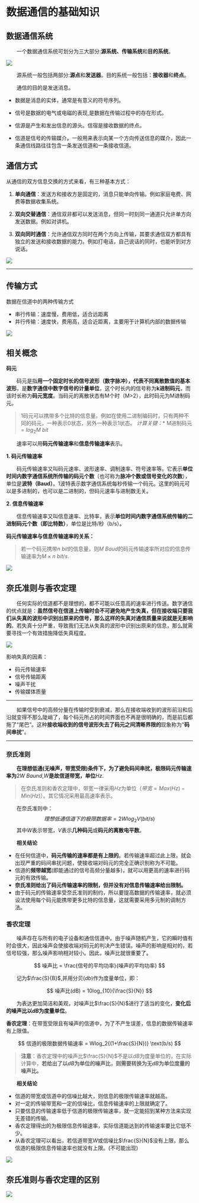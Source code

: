 # 数据通信的基础知识

## 数据通信系统

&emsp;&emsp;一个数据通信系统可划分为三大部分:**源系统、传输系统**和**目的系统**。

![](imags/3.png)

&emsp;&emsp;源系统一般包括两部分:**源点**和**发送器**。目的系统一般包括：**接收器**和**终点**。

&emsp;&emsp;通信的目的是发送消息。

- 数据是消息的实体，通常是有意义的符号序列。

- 信号是数据的电气或电磁的表现,是数据在传输过程中的存在形式。

- 信源是产生和发出信息的源头。信宿是接收数据的终点。

- 信道是信号的传输媒介。一般用来表示向某一个方向传送信息的媒介，因此一条通信线路往往包含一条发送信道和一条接收信道。


## 通信方式

从通信的双方信息交换的方式来看，有三种基本方式：

1. **单向通信**：发送方和接收方是固定的，消息只能单向传输。例如家庭电费、网费等数据收集系统。

2. **双向交替通信**：通信双非都可以发送消息，但同一时刻同一通道只允许单方向发送数据。例如对讲机。

3. **双向同时通信**：允许通信双方同时在两个方向上传输，其要求通信双方都具有独立的发送和接收数据的能力。例如打电话，自己说话的同时，也能听到对方说话。

![](imags/9.png)

---

## 传输方式

数据在信道中的两种传输方式

- 串行传输：速度慢，费用低，适合远距离
- 并行传输：速度快，费用高，适合近距离，主要用于计算机内部的数据传输

![](imags/10.png)

## 相关概念

**码元**

&emsp;&emsp;码元是指**用一个固定时长的信号波形（数字脉冲），代表不同离散数值的基本波形**，是**数字通信中数字信号的计量单位**，这个时长内的信号称为**k进制码元**，而该时长称为**码元宽度**。当码元的离散状态有M个时（M>2），此时码元为M进制码元。

> 1码元可以携带多个比特的信息量。例如在使用二进制编码时，只有两种不同的码元，一种表示0状态，另外一种表示1状态。
 *计算关键：** M进制码元 = $log_2M$ $bit$

&emsp;&emsp;速率可以用**码元传输速率**和**信息传输速率**表示。

**1. 码元传输速率**

&emsp;&emsp;码元传输速率又叫码元速率、波形速率、调制速率、符号速率等。它表示**单位时间内数字通信系统所传输的码元个数**（也可称为**脉冲个数或信号变化的次数**），单位是**波特（Baud）**。$1$波特表示数字通信系统每秒传输一个码元。这里的码元可以是多进制的，也可以是二进制的，但码元速率与进制数无关。

**2. 信息传输速率**

&emsp;&emsp;信息传输速率又叫信息速率、比特率，表示**单位时间内数字通信系统传输的二进制码元个数（即比特数）**，单位是比特/秒（b/s）。

**码元传输速率与信息传输速率的关系：**
> 若一个码元携带$n$ $bit$的信息量，则$M$ $Baud$的码元传输速率所对应的信息传输速率为$M×n$ $bit/s$.

![](imags/11.png)

## 奈氏准则与香农定理

&emsp;&emsp;任何实际的信道都不是理想的，都不可能以任意高的速率进行传送。数字通信的优点就是：**虽然信号在信道上传输时会不可避免地产生失真，但在接收端只要我们从失真的波形中识别出原来的信号，那么这样的失真对通信质量来说就是无影响的**。若失真十分严重，导致我们无法从失真的波形中识别出原来的信息，那么就需要寻找一个有效措施降低失真程度。

![](imags/12.png)

影响失真的因素：

- 码元传输速率
- 信号传输距离
- 噪声干扰
- 传输媒体质量

- - -
&emsp;&emsp;如果信号中的高频分量在传输时受到衰减，那么在接收端收到的波形前沿和后沿就变得不那么陡峭了，每个码元所占的时间界面也不再是很明确的，而是前后都拖了“尾巴”。这种**接收端收到的信号波形失去了码元之间清晰界限的**现象称为"**码间串扰**"。

- - -

### **奈氏准则**

&emsp;&emsp;**在理想低通(无噪声，带宽受限)条件下，为了避免码间串扰，极限码元传输速率为**$2W$ $Baund$,$W$**是故信道带宽，单位**$Hz$.

> 在奈氏准则和香农定理中，带宽一律采用$Hz$为单位（$带宽 = Max(Hz) - Min(Hz)$）。其它情况采用最高速率表示。

&emsp;&emsp;在奈氏准则中：
$$
理想低通信道下的极限数据率 = 2Wlog_2V(bit/s)
$$
&emsp;&emsp;其中$W$表示带宽，$V$表示**几种码元**或**码元的离散电平数**。

&emsp;&emsp;**相关结论**

- 在任何信道中，**码元传输的速率都是有上限的**。若传输速率超过此上限，就会出现严重的码间串扰问题，使接收端对码元的完全正确识别称为不可能。
- 信道的**频带越宽**(即能通过的信号高频分量越多)，就可以用更高的速率进行码元的有效传输。
- **奈氏准则给出了码元传输速率的限制，但并没有对信息传输速率给出限制。**
- 由于码元的传输速率受奈氏准则的制约，所以要提高数据的传输速率，就必须设法使用每个码元能携带更多比特的信息量，这就需要采用多元制的调制方法。

### **香农定理**

&emsp;&emsp;噪声存在与所有的电子设备和通信信道中。由于噪声随机产生，它的瞬时值有时会很大，因此噪声会使接收端对码元的判决产生错误。噪声的影响是相对的，若信号较强，那么噪声影响相对较小。因此，噪声比就很重要了。

$$
    噪声比 = \frac{信号的平均功率}{噪声的平均功率}
$$

&emsp;&emsp;记为$\frac{S}{B}$,并用分贝($db$)作为度量单位，即：

$$
    噪声比(dB) = 10log_{10}{\frac{S}{N}}
$$

&emsp;&emsp;为表达更加简洁和美观，对噪声比$\frac{S}{N}$进行了适当的变化，**变化后的噪声比以$dB$为度量单位**。

**香农定理**：在带宽受限且有噪声的信道中，为了不产生误差，信息的数据传输速率有上限值。

$$
信道的极限数据传输速率 = Wlog_2{(1+\frac{S}{N})} \text(b/s)
$$

> **注意**：香农定理中的噪声比$\frac{S}{N}$不是以$dB$为度量单位的，在实际计算中，**若给出了以$dB$为单位的噪声比，则需要转换为无$dB$为单位度量的噪声比。**

&emsp;&emsp;**相关结论**

- 信道的带宽或信道中的信噪比越大，则信息的极限传输速率就越高。
- 对一定的传输带宽和一定的信噪比，信息传输速率的上限就确定了。
- 只要信息的传输速率低于信道的极限传输速率，就一定能招到某种方法来实现无差错的传输。
- 香农定理得出的为极限信息传输速率，实际信道能达到的传输速率要比它低不少。
- 从香农定理可以看出，若信道带宽$W$或信噪比$\frac{S}{N}$没有上限，那么信道的极限信息传输速率也就没有上限。(不可能出现)

![](imags/13.png)

## **奈氏准则与香农定理的区别**

![](imags/14.png)
